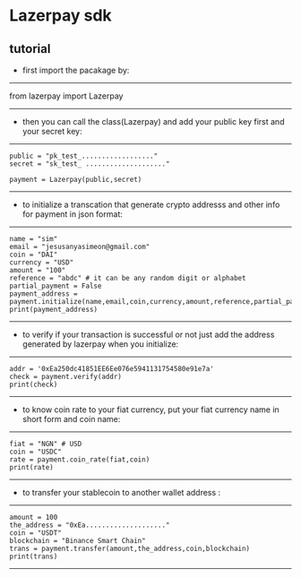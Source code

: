 # Lazerpay sdk

## tutorial 

* first import the pacakage by:

-----------------
   from lazerpay import Lazerpay

----------------------------------------

* then you can call the class(Lazerpay) and add your public key first and your secret key:

-------------------------------
    public = "pk_test_.................."
    secret = "sk_test_ ...................."

    payment = Lazerpay(public,secret)

------------------------------------------------

* to initialize a transcation that generate crypto addresss and other info for payment in json format:
-----------------
    name = "sim"
    email = "jesusanyasimeon@gmail.com"
    coin = "DAI"
    currency = "USD"
    amount = "100"
    reference = "abdc" # it can be any random digit or alphabet
    partial_payment = False
    payment_address = payment.initialize(name,email,coin,currency,amount,reference,partial_payment)
    print(payment_address)
-------------------------------------------------

* to verify if your transaction is successful or not just add the address generated by lazerpay when you initialize:

----------------------------------
    addr = '0xEa250dc41851EE6Ee076e5941131754580e91e7a'
    check = payment.verify(addr)
    print(check)
------------------------------------------------

* to know coin rate to your fiat currency, put your fiat currency name in short form and coin name:

--------------------
    fiat = "NGN" # USD
    coin = "USDC"
    rate = payment.coin_rate(fiat,coin)
    print(rate)
--------------------------------

* to transfer your stablecoin to another wallet address :
---------------------
    amount = 100
    the_address = "0xEa...................."
    coin = "USDT"
    blockchain = "Binance Smart Chain"
    trans = payment.transfer(amount,the_address,coin,blockchain)
    print(trans)
------------------------------------------